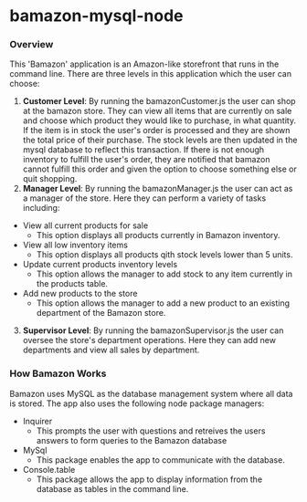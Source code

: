 # bamazon-mysql-node
### Overview
This 'Bamazon' application is an Amazon-like storefront that runs in the command line. There are three levels in this application which the user can choose:
1. **Customer Level**: By running the bamazonCustomer.js the user can shop at the bamazon store. They can view all items that are currently on sale and choose which product they would like to purchase, in what quantity. If the item is in stock the user's order is processed and they are shown the total price of their purchase. The stock levels are then updated in the mysql database to reflect this transaction. If there is not enough inventory to fulfill the user's order, they are notified that bamazon cannot fulfill this order and given the option to choose something else or quit shopping.
2. **Manager Level**: By running the bamazonManager.js the user can act as a manager of the store. Here they can perform a variety of tasks including:
* View all current products for sale
  - This option displays all products currently in Bamazon inventory. 
* View all low inventory items
  - This option displays all products qith stock levels lower than 5 units.
* Update current products inventory levels
  - This option allows the manager to add stock to any item currently in the products table.
* Add new products to the store
  - This option allows the manager to add a new product to an existing department of the Bamazon store.
3. **Supervisor Level**: By running the bamazonSupervisor.js the user can oversee the store's department operations. Here they can add new departments and view all sales by department.
### How Bamazon Works
Bamazon uses MySQL as the database management system where all data is stored. 
The app also uses the following node package managers:
* Inquirer
  - This prompts the user with questions and retreives the users answers to form queries to the Bamazon database
* MySql
  - This package enables the app to communicate with the database.
* Console.table
  - This package allows the app to display information from the database as tables in the command line.
  

